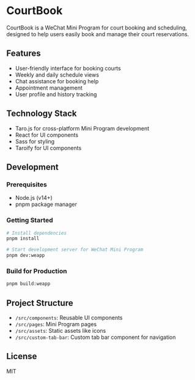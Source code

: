 # CourtBook

CourtBook is a WeChat Mini Program for court booking and scheduling, designed to help users easily book and manage their court reservations.

## Features

- User-friendly interface for booking courts
- Weekly and daily schedule views
- Chat assistance for booking help
- Appointment management
- User profile and history tracking

## Technology Stack

- Taro.js for cross-platform Mini Program development
- React for UI components
- Sass for styling
- Taroify for UI components

## Development

### Prerequisites

- Node.js (v14+)
- pnpm package manager

### Getting Started

```bash
# Install dependencies
pnpm install

# Start development server for WeChat Mini Program
pnpm dev:weapp
```

### Build for Production

```bash
pnpm build:weapp
```

## Project Structure

- `/src/components`: Reusable UI components
- `/src/pages`: Mini Program pages
- `/src/assets`: Static assets like icons
- `/src/custom-tab-bar`: Custom tab bar component for navigation

## License

MIT

